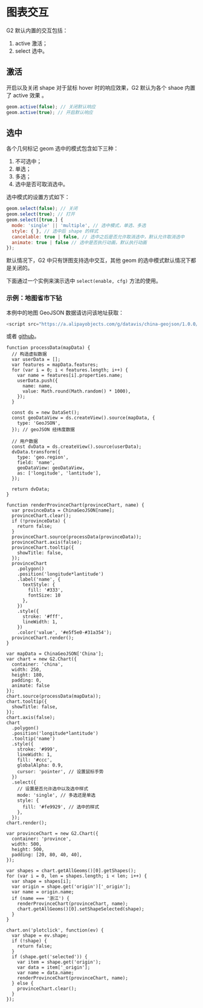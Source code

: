 <!--
index: 17
title: 图表交互
resource:
  jsFiles:
    - ${url.dataSet}
    - ${url.g2}
-->

# 图表交互

G2 默认内置的交互包括：

1. active 激活；
2. select 选中。

## 激活

开启以及关闭 shape 对于鼠标 hover 时的响应效果，G2 默认为各个 shaoe 内置了 active 效果 。

```javascript
geom.active(false); // 关闭默认响应
geom.active(true); // 开启默认响应
```

## 选中

各个几何标记 geom 选中的模式包含如下三种：

1. 不可选中；
2. 单选；
3. 多选；
4. 选中是否可取消选中。

选中模式的设置方式如下：

```js
geom.select(false); // 关闭
geom.select(true); // 打开
geom.select([true,] {
  mode: 'single' || 'multiple', // 选中模式，单选、多选
  style: { }, // 选中后 shape 的样式
  cancelable: true | false, // 选中之后是否允许取消选中，默认允许取消选中
  animate: true | false // 选中是否执行动画，默认执行动画
});
```

默认情况下，G2 中只有饼图支持选中交互，其他 geom 的选中模式默认情况下都是关闭的。

下面通过一个实例来演示选中 `select(enable, cfg)` 方法的使用。

### 示例：地图省市下钻

本例中的地图 GeoJSON 数据请访问该地址获取：

```js
<script src="https://a.alipayobjects.com/g/datavis/china-geojson/1.0.0/index.js"></script>
```

或者 [github](https://github.com/antvis/china-geojson)。

<script src="https://a.alipayobjects.com/g/datavis/china-geojson/1.0.0/index.js"></script>
<div style="position:relative;padding-left:250px;">
  <div id="china" style="position: absolute;top:5px;left:5px;"></div>
  <div id="province"></div>
</div>


```js+
function processData(mapData) {
  // 构造虚拟数据
  var userData = [];
  var features = mapData.features;
  for (var i = 0; i < features.length; i++) {
    var name = features[i].properties.name;
    userData.push({
      name: name,
      value: Math.round(Math.random() * 1000),
    });
  }
  
  const ds = new DataSet();
  const geoDataView = ds.createView().source(mapData, {
    type: 'GeoJSON',
  }); // geoJSON 经纬度数据

  // 用户数据
  const dvData = ds.createView().source(userData);
  dvData.transform({
    type: 'geo.region',
    field: 'name',
    geoDataView: geoDataView,
    as: ['longitude', 'lantitude'],
  });

  return dvData;
}

function renderProvinceChart(provinceChart, name) {
  var provinceData = ChinaGeoJSON[name];
  provinceChart.clear();
  if (!provinceData) {
    return false;
  }
  provinceChart.source(processData(provinceData));
  provinceChart.axis(false);
  provinceChart.tooltip({
    showTitle: false,
  });
  provinceChart
    .polygon()
    .position('longitude*lantitude')
    .label('name', {
      textStyle: {
        fill: '#333',
        fontSize: 10
      },
    })
    .style({
      stroke: '#fff',
      lineWidth: 1,
    })
    .color('value', '#e5f5e0-#31a354');
  provinceChart.render();
}

var mapData = ChinaGeoJSON['China'];
var chart = new G2.Chart({
  container: 'china',
  width: 250,
  height: 180,
  padding: 0,
  animate: false
});
chart.source(processData(mapData));
chart.tooltip({
  showTitle: false,
});
chart.axis(false);
chart
  .polygon()
  .position('longitude*lantitude')
  .tooltip('name')
  .style({
    stroke: '#999',
    lineWidth: 1,
    fill: '#ccc',
    globalAlpha: 0.9,
    cursor: 'pointer', // 设置鼠标手势
  })
  .select({
    // 设置是否允许选中以及选中样式
    mode: 'single', // 多选还是单选
    style: {
      fill: '#fe9929', // 选中的样式
    },
  });
chart.render();

var provinceChart = new G2.Chart({
  container: 'province',
  width: 500,
  height: 500,
  padding: [20, 80, 40, 40],
});

var shapes = chart.getAllGeoms()[0].getShapes();
for (var i = 0, len = shapes.length; i < len; i++) {
  var shape = shapes[i];
  var origin = shape.get('origin')['_origin'];
  var name = origin.name;
  if (name === '浙江') {
    renderProvinceChart(provinceChart, name);
    chart.getAllGeoms()[0].setShapeSelected(shape);
  }
}

chart.on('plotclick', function(ev) {
  var shape = ev.shape;
  if (!shape) {
    return false;
  }
  if (shape.get('selected')) {
    var item = shape.get('origin');
    var data = item['_origin'];
    var name = data.name;
    renderProvinceChart(provinceChart, name);
  } else {
    provinceChart.clear();
  }
});
```

